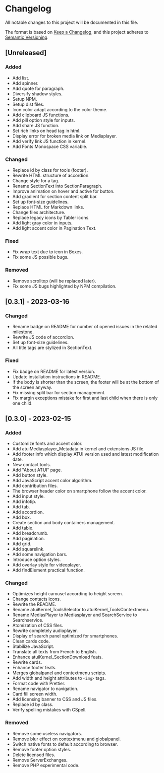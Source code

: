 # Changelog

All notable changes to this project will be documented in this file.

The format is based on [Keep a Changelog](https://keepachangelog.com/en/1.0.0/),
and this project adheres to [Semantic Versioning](https://semver.org/spec/v2.0.0.html).

## [Unreleased]

### Added

-   Add list.
-   Add spinner.
-   Add quote for paragraph.
-   Diversify shadow styles.
-   Setup NPM.
-   Setup dist files.
-   Icon color adapt according to the color theme.
-   Add clipboard JS functions.
-   Add pill option style for inputs.
-   Add share JS function.
-   Set rich links on head tag in html.
-   Display error for broken media link on Mediaplayer.
-   Add verify link JS function in kernel.
-   Add Fonts Monospace CSS variable.

### Changed

-   Replace id by class for tools (footer).
-   Rewrite HTML structure of accordion.
-   Change style for a tag.
-   Rename SectionText into SectionParagraph.
-   Improve animation on hover and active for button.
-   Add gradient for section content split bar.
-   Set up font-size guidelines.
-   Replace HTML for Markdown links.
-   Change files architecture.
-   Replace legacy icons by Tabler icons.
-   Add light gray color in inputs.
-   Add light accent color in Pagination Text.

### Fixed

-   Fix wrap text due to icon in Boxes.
-   Fix some JS possible bugs.

### Removed

-   Remove scrolltop (will be replaced later).
-   Fix some JS bugs highlighted by NPM compilation.

## [0.3.1] - 2023-03-16

### Changed

-   Rename badge on README for number of opened issues in the related milestone.
-   Rewrite JS code of accordion.
-   Set up font-size guidelines.
-   All title tags are stylized in SectionText.

### Fixed

-   Fix badge on README for latest version.
-   Update installation instructions in README.
-   If the body is shorter than the screen, the footer will be at the bottom of the screen anyway.
-   Fix missing split bar for section management.
-   Fix margin exceptions mistake for first and last child when there is only one child.

## [0.3.0] - 2023-02-15

### Added

-   Customize fonts and accent color.
-   Add atuiMediasplayer_Metadata in kernel and extensions JS file.
-   Add footer info which display ATUI version used and latest modification date.
-   New contact tools.
-   Add "About ATUI" page.
-   Add button style.
-   Add JavaScript accent color algorithm.
-   Add contribution files.
-   The browser header color on smartphone follow the accent color.
-   Add input style.
-   Add infotip.
-   Add tab.
-   Add accordion.
-   Add box.
-   Create section and body containers management.
-   Add table.
-   Add breadcrumb.
-   Add pagination.
-   Add grid.
-   Add squarelink.
-   Add some navigation bars.
-   Introduce option styles.
-   Add overlay style for videoplayer.
-   Add findElement practical function.

### Changed

-   Optimizes height carousel according to height screen.
-   Change contacts icons.
-   Rewrite the README.
-   Rename atuiKernel_ToolsSelector to atuiKernel_ToolsContextmenu.
-   Rename MediasPlayer to Mediasplayer and SearchService to Searchservice.
-   Atomization of CSS files.
-   Rewrite completely audioplayer.
-   Display of search panel optimized for smartphones.
-   Clean cards code.
-   Stabilize JavaScript.
-   Translate all texts from French to English.
-   Enhance atuiKernel_SectionDownload feats.
-   Rewrite cards.
-   Enhance footer feats.
-   Merges globalpanel and contextmenu scripts.
-   Add width and height attributes to `<img>` tags.
-   Format code with Prettier.
-   Rename navigator to navigation.
-   Card fill screen width.
-   Add licensing banner to CSS and JS files.
-   Replace id by class.
-   Verify spelling mistakes with CSpell.

### Removed

-   Remove some useless navigators.
-   Remove blur effect on contextmenu and globalpanel.
-   Switch native fonts to default according to browser.
-   Remove footer option styles.
-   Delete licensed files.
-   Remove ServerExchanges.
-   Remove PHP experimental code.

